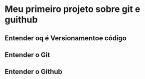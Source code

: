 # Meu primeiro projeto sobre git e guithub

## Entender oq é Versionamentoe código

## Entender o Git

## Entender o Github